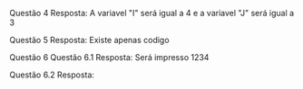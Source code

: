 Questão 4
Resposta: A variavel "I" será igual a 4 e a variavel "J" será igual a 3

Questão 5
Resposta: Existe apenas codigo

Questão 6
  Questão 6.1
  Resposta: Será impresso 1234

  Questão 6.2
  Resposta: 
